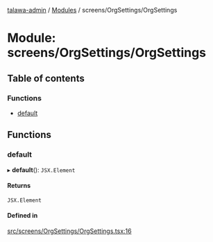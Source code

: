 [talawa-admin](../README.md) / [Modules](../modules.md) / screens/OrgSettings/OrgSettings

# Module: screens/OrgSettings/OrgSettings

## Table of contents

### Functions

- [default](screens_OrgSettings_OrgSettings.md#default)

## Functions

### default

▸ **default**(): `JSX.Element`

#### Returns

`JSX.Element`

#### Defined in

[src/screens/OrgSettings/OrgSettings.tsx:16](https://github.com/chandel-aman/talawa-admin/blob/99e6195/src/screens/OrgSettings/OrgSettings.tsx#L16)
